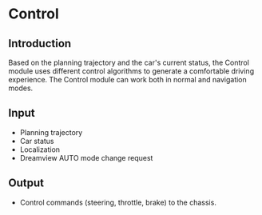 # Control

## Introduction
Based on the planning trajectory and the car's current status, the Control module uses different control algorithms to generate a comfortable driving experience. The Control module can work both in normal and navigation modes.

## Input
  * Planning trajectory
  * Car status
  * Localization
  * Dreamview AUTO mode change request

## Output
  * Control commands (steering, throttle, brake) to the chassis.
